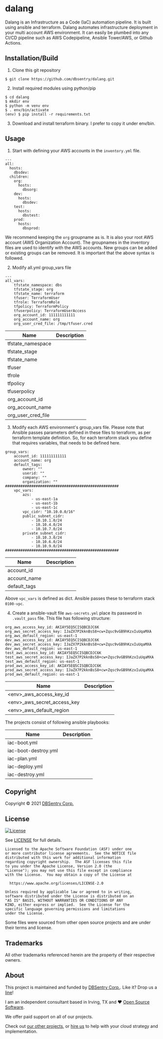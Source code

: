 # dalang

Dalang is an Infrastructure as a Code (IaC) automation pipeline. It is built using ansible and terraform. Dalang automates infrastructure deployment in your multi account AWS environment. It can easily be plumbed into any CI/CD pipeline such as AWS Codepipeline, Ansible Tower/AWS, or Github Actions.

## Installation/Build

1. Clone this git repository
```console
$ git clone https://github.com/dbsentry/dalang.git
```
2. Install required modules using python/pip
```console
$ cd dalang
$ mkdir env
$ python -m venv env
$ . env/bin/activate
(env) $ pip install -r requirements.txt
```
3. Download and install terraform binary. I prefer to copy it under env/bin.

## Usage

1. Start with defining your AWS accounts in the ```inventory.yml``` file.

```
---
all:
  hosts:
    dbsdev:
  children:
    org:
      hosts:
        dbsorg:
    dev:
      hosts:
        dbsdev:
    test:
      hosts:
        dbstest:
    prod:
      hosts:
        dbsprod:
```

We recommend keeping the ```org``` groupname as is. It is also your root AWS account (AWS Organization Account). The groupnames in the inventory files are used to identify with the AWS accounts. New groups can be added or existing groups can be removed. It is important that the above syntax is followed.

2. Modify all.yml group_vars file
```
---
all_vars:
    tfstate_namespace: dbs
    tfstate_stage: org
    tfstate_name: terraform
    tfuser: TerraformUser
    tfrole: TerraformRole
    tfpolicy: TerraformPolicy
    tfuserpolicy: TerraformUserAccess
    org_account_id: 111111111111
    org_account_name: org
    org_user_cred_file: /tmp/tfuser.cred
```

| Name | Description |
|------|-------------|
| tfstate_namespace | |
| tfstate_stage | |
| tfstate_name | |
| tfuser | |
| tfrole | |
| tfpolicy | |
| tfuserpolicy | |
| org_account_id | |
| org_account_name | |
| org_user_cred_file | |


3. Modify each AWS environment's group_vars file. Please note that Ansible passes parameters defined in these files to terraform, as per terraform template definition. So, for each terraform stack you define that requires variables, that needs to be defined here.

```
group_vars:
    account_id: 111111111111
    account_name: org
    default_tags:
        owner: ""
        userid: ""
        company: ""
        organization: ""
####################################################
    vpc_vars:
        azs:
            - us-east-1a
            - us-east-1b
            - us-east-1c
        vpc_cidr: "10.10.0.0/16"
        public_subnet_cidr:
            - 10.10.1.0/24
            - 10.10.4.0/24
            - 10.10.7.0/24
        private_subnet_cidr:
            - 10.10.3.0/24
            - 10.10.6.0/24
            - 10.10.9.0/24
####################################################
```

| Name | Description |
|------|-------------|
| account_id | |
| account_name | |
| default_tags | |

Above ```vpc_vars``` is defined as dict. Ansible passes these to terraform stack ```0100-vpc```.

4. Create a ansible-vault file ```aws-secrets.yml``` place its password in ```.vault_pass``` file. This file has following structure:

```
org_aws_access_key_id: AKIAY5EQ5CISQBCDJC6K
org_aws_secret_access_key: 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
org_aws_default_region: us-east-1
dev_aws_access_key_id: AKIAY5EQ5CISQBCDJC6K
dev_aws_secret_access_key: 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
dev_aws_default_region: us-east-1
test_aws_access_key_id: AKIAY5EQ5CISQBCDJC6K
test_aws_secret_access_key: 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
test_aws_default_region: us-east-1
prod_aws_access_key_id: AKIAY5EQ5CISQBCDJC6K
prod_aws_secret_access_key: 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
prod_aws_default_region: us-east-1
```

| Name | Description |
|------|-------------|
| \<env\>_aws_access_key_id | |
| \<env\>_aws_secret_access_key | |
| \<env\>_aws_default_region | |

The projects consist of following ansible playbooks:

| Name | Description |
|------|-------------|
| iac-boot.yml |     |
| iac-boot-destroy.yml | |
| iac-plan.yml |     |
| iac-deploy.yml |   |
| iac-destroy.yml |  |


## Copyright

Copyright © 2021 [DBSentry Corp.](https://keyper.dbsentry.com)


## License

[![License](https://img.shields.io/badge/License-Apache%202.0-blue.svg)](https://opensource.org/licenses/Apache-2.0)

See [LICENSE](LICENSE) for full details.

```text
Licensed to the Apache Software Foundation (ASF) under one
or more contributor license agreements.  See the NOTICE file
distributed with this work for additional information
regarding copyright ownership.  The ASF licenses this file
to you under the Apache License, Version 2.0 (the
"License"); you may not use this file except in compliance
with the License.  You may obtain a copy of the License at

  https://www.apache.org/licenses/LICENSE-2.0

Unless required by applicable law or agreed to in writing,
software distributed under the License is distributed on an
"AS IS" BASIS, WITHOUT WARRANTIES OR CONDITIONS OF ANY
KIND, either express or implied.  See the License for the
specific language governing permissions and limitations
under the License.
```

Some files were sourced from other open source projects and are under their terms and license.


## Trademarks

All other trademarks referenced herein are the property of their respective owners.

## About

This project is maintained and funded by [DBSentry Corp.][website]. Like it? Drop us a [line][feedback]!

I am an independent consultant based in Irving, TX and ❤️  [Open Source Software][dbsentry_github_projects].

We offer paid support on all of our projects.

Check out [our other projects][dbsentry_github_projects], or [hire us][feedback] to help with your cloud strategy and implementation.


[website]: https://keyper.dbsentry.com
[feedback]: http://dbsentry.com/dbsentry/feedback.jsp
[dbsentry_github_projects]: https://github.com/dbsentry